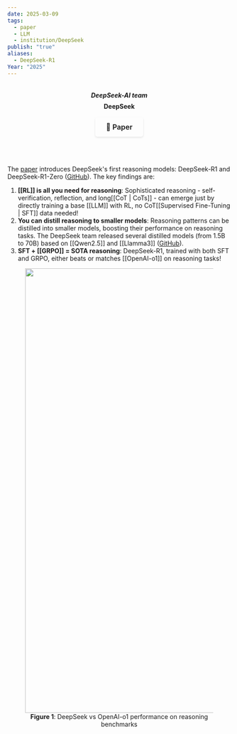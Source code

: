 ```yaml
---
date: 2025-03-09
tags:
  - paper
  - LLM
  - institution/DeepSeek
publish: "true"
aliases:
  - DeepSeek-R1
Year: "2025"
---
```

<div style="text-align: center; margin: 2rem 0; padding-bottom: 1rem; border-bottom: 2px solid var(--lightgray);">
   <b>
  <p style="margin: 0.5rem 0; color: var(--darkgray); font-style: italic;">
    DeepSeek-AI team
  </p>
  <p style="margin: 0.5rem 0; font-style: bold;">
    DeepSeek
  </p>
   </b>
  <div style="display: flex; justify-content: center; margin: 1rem 0; gap: 0.5rem;">
    <a href="https://arxiv.org/abs/2501.12948" target="_blank" style="display: inline-flex; align-items: center; padding: 0.75rem 1.5rem; border-radius: 5px; text-decoration: none; font-weight: 600; font-size: 1rem; transition: all 0.2s ease; border: 1px solid var(--secondary); background-color: var(--secondary); color: var(--light); box-shadow: 0 2px 4px rgba(0,0,0,0.1);">
      📄 Paper
    </a>
  </div>
</div>

The [paper](https://arxiv.org/abs/2501.12948) introduces DeepSeek's first reasoning models: DeepSeek-R1 and DeepSeek-R1-Zero ([GitHub](https://github.com/deepseek-ai/DeepSeek-R1?tab=readme-ov-file#deepseek-r1-distill-models)).
The key findings are: 
1. **[[RL]] is all you need for reasoning**: Sophisticated reasoning - self-verification, reflection, and long[[CoT | CoTs]] - can emerge just by directly training a base [[LLM]] with RL, no CoT[[Supervised Fine-Tuning | SFT]] data needed!
2. **You can distill reasoning to smaller models**: Reasoning patterns can be distilled into smaller models, boosting their performance on reasoning tasks. The DeepSeek team released several distilled models (from 1.5B to 70B) based on [[Qwen2.5]] and [[Llamma3]] ([GitHub](https://github.com/deepseek-ai/DeepSeek-R1?tab=readme-ov-file#deepseek-r1-distill-models)).
3. **SFT + [[GRPO]] = SOTA reasoning**: DeepSeek-R1, trained with both SFT and GRPO, either beats or matches [[OpenAI-o1]] on reasoning tasks!

<figure style="text-align: center;">     <img src="Files/Images/DeepSeek-R1-results.png" alt="Image Description" width="1000">    <figcaption><b>Figure 1</b>: DeepSeek vs OpenAI-o1 performance on reasoning benchmarks</figcaption> </figure>

<!---
# Background
## What is the problem? Why does it matter?


## What is the current status?

# Approach



- first reasoning models from DeepSeek
- Zero is trained via large scale RL without SFT - good reasoning but has poor readability and language mixing
- R1 has multi-stage training and cold-start data before RL. Performance comparable with o1-1217 on reasoning tasks. Open source models + distilled models (with bases of Qwen and LLama)
- post-training has emerged as an important component of the full training pipeline. It has been shown to enhance accuracy on reasoning tasks, align with social values, and adapt to user preferences, all while requiring relatively minimal computational resources against pre-training. 
- o1 introduced inference-time scaling by increasing the length of the CoT reasoning process
- GOAL: explore potential of LLMs to develop reasoning capabilities without any supervised data, focusing on self-evolution through pure RL
- They use DeepSeek-v3 as base and apply GRPO
- After thousands of RL steps, DeepSeek-R1-Zero exhibits super performance
on reasoning benchmarks. For instance, the pass@1 score on AIME 2024 increases from 15.6% to
71.0%, and with majority voting, the score further improves to 86.7%, matching the performance
of OpenAI-o1-0912.

- pipeline: small amount of cold start data, fine tune v3, reasoning-oriented RL, near convergence create new sft data through rejection sample on the RL checkpoint + v3 supervised data, then retrain v3 model. do this again.
- core part: they show that SFT data is not required to develop reasoning - pure RL is enough
- Deepseek r1 zero
	- previous work: https://arxiv.org/pdf/2402.03300 (grpo)
	- goal is to explore the potential of LLMs to develop reasoning capabilities without supervised data, only a pure RL process
	- They use group relative policy optimization (grpo) from their previous work
		- forgoes the critic model (usually same size as policy model) and instead estimates baselines 
		- For each question (q), GRPO samples a group of outputs from the old policy and then optimizes the policy model by maximizing the objective below
		- very difficult need to read more about it
		- https://www.perplexity.ai/search/how-does-the-grpo-reinforcemen-6uEN_IR_RWiIBuNfh1mSPQ

			![[GRPO formula.png]]
- /a


# Background
## What is the problem? Why does it matter?


## What is the current status?


# Solution/Approach


# Experiments and Results



# Next steps

-->